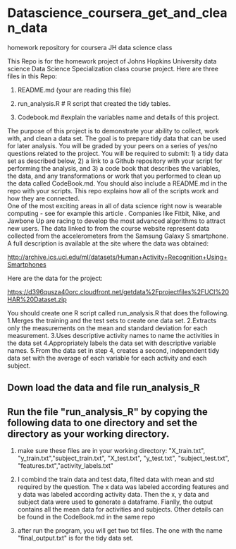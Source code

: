 # Datascience_coursera_get_and_clean_data
homework repository for coursera JH data science class

This Repo is for the homework project of Johns Hopkins University data science Data Science Specialization class course project.
Here are three files in this Repo:

1. README.md (your are reading this file)

2. run_analysis.R # R script that created the tidy tables.

3. Codebook.md #explain the variables name and details of this project. 

The purpose of this project is to demonstrate your ability to collect, work with, and clean a data set. The goal is to prepare tidy data that can be used for later analysis. You will be graded by your peers on a series of yes/no questions related to the project. You will be required to submit: 1) a tidy data set as described below, 2) a link to a Github repository with your script for performing the analysis, and 3) a code book that describes the variables, the data, and any transformations or work that you performed to clean up the data called CodeBook.md. You should also include a README.md in the repo with your scripts. This repo explains how all of the scripts work and how they are connected.  
One of the most exciting areas in all of data science right now is wearable computing - see for example this article . Companies like Fitbit, Nike, and Jawbone Up are racing to develop the most advanced algorithms to attract new users. The data linked to from the course website represent data collected from the accelerometers from the Samsung Galaxy S smartphone. A full description is available at the site where the data was obtained: 

http://archive.ics.uci.edu/ml/datasets/Human+Activity+Recognition+Using+Smartphones 

Here are the data for the project: 

https://d396qusza40orc.cloudfront.net/getdata%2Fprojectfiles%2FUCI%20HAR%20Dataset.zip 

You should create one R script called run_analysis.R that does the following. 
1.Merges the training and the test sets to create one data set.
2.Extracts only the measurements on the mean and standard deviation for each measurement. 
3.Uses descriptive activity names to name the activities in the data set
4.Appropriately labels the data set with descriptive variable names. 
5.From the data set in step 4, creates a second, independent tidy data set with the average of each variable for each activity and each subject.

## Down load the data and file run_analysis_R 

## Run the file "run_analysis_R" by copying the following data to one directory and set the directory as your working directory.

1. make sure these files are in your working directory: "X_train.txt", "y_train.txt","subject_train.txt", "X_test.txt", "y_test.txt", "subject_test.txt", "features.txt","activity_labels.txt"

2. I combind the train data and test data, filted data with mean and std required by the question. The x data was labeled according features and y data was labeled according activity data. Then the x, y data and subject data were used to generate a dataframe. Fianlly, the output contains all the mean data for activities and subjects. Other details can be found in the CodeBook.md in the same repo


3. after run the program, you will get two txt files. The one with the name "final_output.txt" is for the tidy data set.

